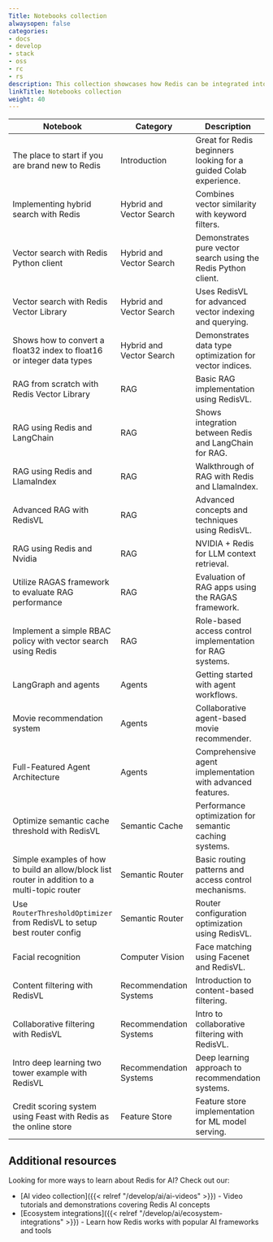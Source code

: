 ```yaml
---
Title: Notebooks collection
alwaysopen: false
categories:
- docs
- develop
- stack
- oss
- rc
- rs
description: This collection showcases how Redis can be integrated into AI workflows to enhance performance, reduce latency, and enable real-time AI applications. Each notebook comes with complete code examples, explanations, and integration guides.
linkTitle: Notebooks collection
weight: 40
---
```



| Notebook | Category | Description |  |
|----------|----------|-------------|--|
| The place to start if you are brand new to Redis | Introduction | Great for Redis beginners looking for a guided Colab experience. | [Open in Colab](https://colab.research.google.com/github/redis-developer/redis-ai-resources/blob/main/python-recipes/redis-intro/00_redis_intro.ipynb) |
| Implementing hybrid search with Redis | Hybrid and Vector Search | Combines vector similarity with keyword filters. | [Open in Colab](https://colab.research.google.com/github/redis-developer/redis-ai-resources/blob/main/python-recipes/vector-search/02_hybrid_search.ipynb) |
| Vector search with Redis Python client | Hybrid and Vector Search | Demonstrates pure vector search using the Redis Python client. | [Open in Colab](https://colab.research.google.com/github/redis-developer/redis-ai-resources/blob/main/python-recipes/vector-search/00_redispy.ipynb) |
| Vector search with Redis Vector Library | Hybrid and Vector Search | Uses RedisVL for advanced vector indexing and querying. | [Open in Colab](https://colab.research.google.com/github/redis-developer/redis-ai-resources/blob/main/python-recipes/vector-search/01_redisvl.ipynb) |
| Shows how to convert a float32 index to float16 or integer data types | Hybrid and Vector Search | Demonstrates data type optimization for vector indices. | [Open in Colab](https://colab.research.google.com/github/redis-developer/redis-ai-resources/blob/main/python-recipes/vector-search/03_dtype_support.ipynb) |
| RAG from scratch with Redis Vector Library | RAG | Basic RAG implementation using RedisVL. | [Open in Colab](https://colab.research.google.com/github/redis-developer/redis-ai-resources/blob/main/python-recipes/RAG/01_redisvl.ipynb) |
| RAG using Redis and LangChain | RAG | Shows integration between Redis and LangChain for RAG. | [Open in Colab](https://colab.research.google.com/github/redis-developer/redis-ai-resources/blob/main/python-recipes/RAG/02_langchain.ipynb) |
| RAG using Redis and LlamaIndex | RAG | Walkthrough of RAG with Redis and LlamaIndex. | [Open in Colab](https://colab.research.google.com/github/redis-developer/redis-ai-resources/blob/main/python-recipes/RAG/03_llamaindex.ipynb) |
| Advanced RAG with RedisVL | RAG | Advanced concepts and techniques using RedisVL. | [Open in Colab](https://colab.research.google.com/github/redis-developer/redis-ai-resources/blob/main/python-recipes/RAG/04_advanced_redisvl.ipynb) |
| RAG using Redis and Nvidia | RAG | NVIDIA + Redis for LLM context retrieval. | [Open in Colab](https://colab.research.google.com/github/redis-developer/redis-ai-resources/blob/main/python-recipes/RAG/05_nvidia_ai_rag_redis.ipynb) |
| Utilize RAGAS framework to evaluate RAG performance | RAG | Evaluation of RAG apps using the RAGAS framework. | [Open in Colab](https://colab.research.google.com/github/redis-developer/redis-ai-resources/blob/main/python-recipes/RAG/06_ragas_evaluation.ipynb) |
| Implement a simple RBAC policy with vector search using Redis | RAG | Role-based access control implementation for RAG systems. | [Open in Colab](https://colab.research.google.com/github/redis-developer/redis-ai-resources/blob/main/python-recipes/RAG/07_user_role_based_rag.ipynb) |
| LangGraph and agents | Agents | Getting started with agent workflows. | [Open in Colab](https://colab.research.google.com/github/redis-developer/redis-ai-resources/blob/main/python-recipes/agents/00_langgraph_redis_agentic_rag.ipynb) |
| Movie recommendation system | Agents | Collaborative agent-based movie recommender. | [Open in Colab](https://colab.research.google.com/github/redis-developer/redis-ai-resources/blob/main/python-recipes/agents/01_crewai_langgraph_redis.ipynb) |
| Full-Featured Agent Architecture | Agents | Comprehensive agent implementation with advanced features. | [Open in Colab](https://colab.research.google.com/github/redis-developer/redis-ai-resources/blob/main/python-recipes/agents/02_full_featured_agent.ipynb) |
| Optimize semantic cache threshold with RedisVL | Semantic Cache | Performance optimization for semantic caching systems. | [Open in Colab](https://colab.research.google.com/github/redis-developer/redis-ai-resources/blob/main/python-recipes/semantic-cache/02_semantic_cache_optimization.ipynb) |
| Simple examples of how to build an allow/block list router in addition to a multi-topic router | Semantic Router | Basic routing patterns and access control mechanisms. | [Open in Colab](https://colab.research.google.com/github/redis-developer/redis-ai-resources/blob/main/python-recipes/semantic-router/00_semantic_routing.ipynb) |
| Use `RouterThresholdOptimizer` from RedisVL to setup best router config | Semantic Router | Router configuration optimization using RedisVL. | [Open in Colab](https://colab.research.google.com/github/redis-developer/redis-ai-resources/blob/main/python-recipes/semantic-router/01_routing_optimization.ipynb) |
| Facial recognition | Computer Vision | Face matching using Facenet and RedisVL. | [Open in Colab](https://colab.research.google.com/github/redis-developer/redis-ai-resources/blob/main/python-recipes/computer-vision/00_facial_recognition_facenet.ipynb) |
| Content filtering with RedisVL | Recommendation Systems | Introduction to content-based filtering. | [Open in Colab](https://colab.research.google.com/github/redis-developer/redis-ai-resources/blob/main/python-recipes/recommendation-systems/00_content_filtering.ipynb) |
| Collaborative filtering with RedisVL | Recommendation Systems | Intro to collaborative filtering with RedisVL. | [Open in Colab](https://colab.research.google.com/github/redis-developer/redis-ai-resources/blob/main/python-recipes/recommendation-systems/01_collaborative_filtering.ipynb) |
| Intro deep learning two tower example with RedisVL | Recommendation Systems | Deep learning approach to recommendation systems. | [Open in Colab](https://colab.research.google.com/github/redis-developer/redis-ai-resources/blob/main/python-recipes/recommendation-systems/02_two_towers.ipynb) |
| Credit scoring system using Feast with Redis as the online store | Feature Store | Feature store implementation for ML model serving. | [Open in Colab](https://colab.research.google.com/github/redis-developer/redis-ai-resources/blob/main/python-recipes/feature-store/00_feast_credit_score.ipynb) |


## Additional resources

Looking for more ways to learn about Redis for AI? Check out our:

* [AI video collection]({{< relref "/develop/ai/ai-videos" >}}) - Video tutorials and demonstrations covering Redis AI concepts
* [Ecosystem integrations]({{< relref "/develop/ai/ecosystem-integrations" >}}) - Learn how Redis works with popular AI frameworks and tools
